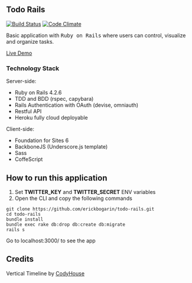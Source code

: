 ## Todo Rails

[![Build Status](https://travis-ci.org/erickbogarin/todo-rails.svg?branch=master)](https://travis-ci.org/erickbogarin/todo-rails)
[![Code Climate](https://codeclimate.com/github/erickbogarin/todo-rails/badges/gpa.svg)](https://codeclimate.com/github/erickbogarin/todo-rails)

Basic application with <tt>Ruby on Rails</tt> where users can control, visualize and organize tasks.

[Live Demo](https://kristen-app.herokuapp.com/)

### Technology Stack

Server-side:

* Ruby on Rails 4.2.6
* TDD and BDD (rspec, capybara)
* Rails Authentication with OAuth (devise, omniauth)
* Restful API
* Heroku fully cloud deployable

Client-side:

* Foundation for Sites 6
* BackboneJS (Underscore.js template)
* Sass
* CoffeScript

## How to run this application
1. Set **TWITTER_KEY** and **TWITTER_SECRET** ENV variables
2. Open the CLI and copy the following commands
```
git clone https://github.com/erickbogarin/todo-rails.git
cd todo-rails
bundle install
bundle exec rake db:drop db:create db:migrate
rails s
```
Go to localhost:3000/ to see the app

## Credits
Vertical Timeline by [CodyHouse](https://codyhouse.co/gem/vertical-timeline/)
